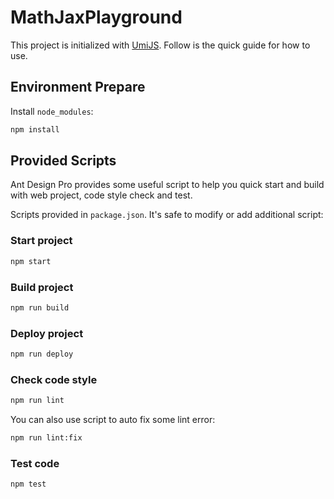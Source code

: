 # MathJaxPlayground

This project is initialized with [UmiJS](https://umijs.org/). Follow is the quick guide for how to use.

## Environment Prepare

Install `node_modules`:

```bash
npm install
```

## Provided Scripts

Ant Design Pro provides some useful script to help you quick start and build with web project, code style check and test.

Scripts provided in `package.json`. It's safe to modify or add additional script:

### Start project

```bash
npm start
```

### Build project

```bash
npm run build
```

### Deploy project

```bash
npm run deploy
```

### Check code style

```bash
npm run lint
```

You can also use script to auto fix some lint error:

```bash
npm run lint:fix
```

### Test code

```bash
npm test
```
